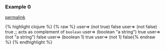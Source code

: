 ### Example 0
[permalink](#example-0)

{% highlight clojure %}
{% raw %}
user=> (not true)
false
user=> (not false)
true
;; acts as complement of `boolean`
user=> (boolean "a string")
true
user=> (not "a string")
false
user=> (boolean 1)
true
user=> (not 1)
false{% endraw %}
{% endhighlight %}


